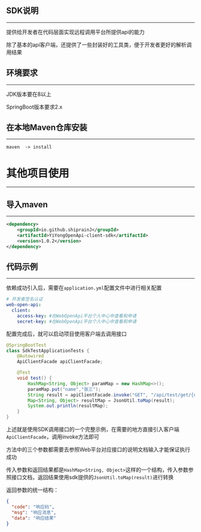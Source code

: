 ## SDK说明

------

提供给开发者在代码层面实现远程调用平台所提供api的能力

除了基本的api客户端，还提供了一些封装好的工具类，便于开发者更好的解析调用结果



## 环境要求

------

JDK版本要在8以上

SpringBoot版本要求2.x



## 在本地Maven仓库安装
------

```xml
maven  -> install
```



# 其他项目使用
------
## 导入maven

------

```xml
<dependency>
    <groupId>io.github.shiprainJ</groupId>
    <artifactId>YiYongOpenApi-client-sdk</artifactId>
    <version>1.0.2</version>
</dependency>
```



## 代码示例

------

依赖成功引入后，需要在`application.yml`配置文件中进行相关配置

```yml
# 开发者签名认证
web-open-api:
  client:
    access-key: #在WebOpenApi平台个人中心中查看和申请
    secret-key: #在WebOpenApi平台个人中心中查看和申请
```

配置完成后，就可以启动项目使用客户端去调用接口

```java
@SpringBootTest
class SdkTestApplicationTests {
    @Autowired
    ApiClientFacade apiClientFacade;

    @Test
    void test() {
        HashMap<String, Object> paramMap = new HashMap<>();
        paramMap.put("name","张三");
        String result = apiClientFacade.invoke("GET", "/api/test/get/{name}", paramMap);
        Map<String, Object> resultMap = JsonUtil.toMap(result);
        System.out.println(resultMap);
    }
}
```

上述就是使用SDK调用接口的一个完整示例，在需要的地方直接引入客户端`ApiClientFacade`，调用invoke方法即可

方法中的三个参数都需要去参照Web平台对应接口的说明文档输入才能保证执行成功

传入参数和返回结果都是`HashMap<String, Object>`这样的一个结构，传入参数参照接口文档，返回结果使用sdk提供的`JsonUtil.toMap(result)`进行转换

返回参数的统一结构：

```json
{
  "code": "响应码",
  "msg": "响应消息",
  "data": "响应结果"
}
```

